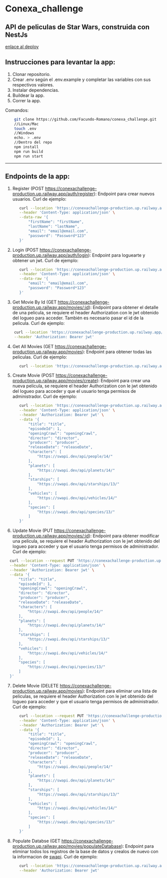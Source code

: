 # Conexa_challenge
## API de peliculas de Star Wars, construida con NestJs
[enlace al deploy](https://conexachallenge-production.up.railway.app/)

## Instrucciones para levantar la app:

1) Clonar repositorio.
2) Crear .env según el .env.example y completar las variables con sus respectivos valores.
3) Instalar dependencias.
4) Buildear la app.
5) Correr la app.
   
Comandos:
```bash
    git clone https://github.com/Facundo-Romano/conexa_challenge.git
    //Linux/Mac
    touch .env
    //Windows
    echo. > .env
    //Dentro del repo
    npm install
    npm run build
    npm run start
```
---
## Endpoints de la app:
1) Register (POST https://conexachallenge-production.up.railway.app/auth/register):
   Endpoint para crear nuevos usuarios.
   Curl de ejemplo:
   ```bash
      curl --location 'https://conexachallenge-production.up.railway.app/auth/register' \
      --header 'Content-Type: application/json' \
      --data-raw '{
          "firstName": "firstName",
          "lastName": "lastName",
          "email": "email@email.com",
          "password": "Password*123"
      }'
    ```

2) Login (POST https://conexachallenge-production.up.railway.app/auth/login):
   Endpoint para loguearte y obtener un jwt.
   Curl de ejemplo:
   ```bash
      curl --location 'https://conexachallenge-production.up.railway.app/auth/login' \
      --header 'Content-Type: application/json' \
      --data-raw '{
          "email": "email@email.com",
          "password": "Password*123"
      }'

3) Get Movie By Id (GET https://conexachallenge-production.up.railway.app/movies/:id):
  Endpoint para obtener el detalle de una pelicula, se requiere el header Authorization con le jwt obtenido del logueo para acceder. También es necesario pasar el id de la pelicula.
  Curl de ejemplo: 
  ```bash
      curl --location 'https://conexachallenge-production.up.railway.app/movies/1' \
      --header 'Authorization: Bearer jwt'
  ```

4) Get All Movies (GET https://conexachallenge-production.up.railway.app/movies):
   Endpoint para obtener todas las peliculas.
   Curl de ejemplo:
   ```bash
      curl --location 'https://conexachallenge-production.up.railway.app/movies'
   ```

6) Create Movie (POST https://conexachallenge-production.up.railway.app/movies/create):
   Endpoint para crear una nueva pelicula, se requiere el header Authorization con le jwt obtenido del logueo para acceder y que el usuario tenga permisos de administrador.
   Curl de ejemplo:
   ```bash
      curl --location 'https://conexachallenge-production.up.railway.app/movies/create' \
      --header 'Content-Type: application/json' \
      --header 'Authorization: Bearer jwt' \
      --data '{
          "title": "title", 
          "episodeId": 1, 
          "openingCrawl": "openingCrawl", 
          "director": "director", 
          "producer": "producer", 
          "releaseDate": "releaseDate",
          "characters": [
              "https://swapi.dev/api/people/14/"
          ], 
          "planets": [
              "https://swapi.dev/api/planets/14/"
          ], 
          "starships": [
              "https://swapi.dev/api/starships/13/"
          ], 
          "vehicles": [
              "https://swapi.dev/api/vehicles/14/"
          ], 
          "species": [
              "https://swapi.dev/api/species/13/"
          ]
      }'

7) Update Movie (PUT https://conexachallenge-production.up.railway.app/movies/:id):
  Endpoint para obtener modificar una pelicula, se requiere el header Authorization con le jwt obtenido del logueo para acceder y que el usuario tenga permisos de administrador.
  Curl de ejemplo: 
  ```bash
    curl --location --request PUT 'https://conexachallenge-production.up.railway.app/movies/1' \
    --header 'Content-Type: application/json' \
    --header 'Authorization: Bearer jwt' \
    --data '{
        "title": "title", 
        "episodeId": 1, 
        "openingCrawl": "openingCrawl", 
        "director": "director", 
        "producer": "producer", 
        "releaseDate": "releaseDate",
        "characters": [
            "https://swapi.dev/api/people/14/"
        ], 
        "planets": [
            "https://swapi.dev/api/planets/14/"
        ], 
        "starships": [
            "https://swapi.dev/api/starships/13/"
        ], 
        "vehicles": [
            "https://swapi.dev/api/vehicles/14/"
        ], 
        "species": [
            "https://swapi.dev/api/species/13/"
        ]
    }'
  ```

7) Delete Movie (DELETE https://conexachallenge-production.up.railway.app/movies):
   Endpoint para eliminar una lista de peliculas, se requiere el header Authorization con le jwt obtenido del logueo para acceder y que el usuario tenga permisos de administrador.
   Curl de ejemplo:
   ```bash
      curl --location --request PUT 'https://conexachallenge-production.up.railway.app/movies/1' \
      --header 'Content-Type: application/json' \
      --header 'Authorization: Bearer jwt' \
      --data '{
          "title": "title", 
          "episodeId": 1, 
          "openingCrawl": "openingCrawl", 
          "director": "director", 
          "producer": "producer", 
          "releaseDate": "releaseDate",
          "characters": [
              "https://swapi.dev/api/people/14/"
          ], 
          "planets": [
              "https://swapi.dev/api/planets/14/"
          ], 
          "starships": [
              "https://swapi.dev/api/starships/13/"
          ], 
          "vehicles": [
              "https://swapi.dev/api/vehicles/14/"
          ], 
          "species": [
              "https://swapi.dev/api/species/13/"
          ]
      }'

8) Populate Databse (GET https://conexachallenge-production.up.railway.app/movies/populateDatabase):
   Endpoint para eliminar todos los registros de la base de datos y crealos de nuevo con la informacion de [swapi](https://swapi.dev/).
   Curl de ejemplo:
   ```bash
      curl --location 'https://conexachallenge-production.up.railway.app/movies/populateDatabase' \
      --header 'Authorization: Bearer jwt'

